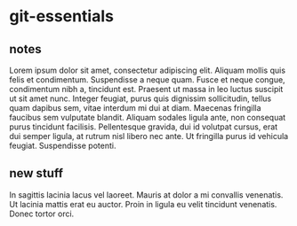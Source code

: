 # git-essentials

## notes
Lorem ipsum dolor sit amet, consectetur adipiscing elit. Aliquam mollis quis felis et condimentum. Suspendisse a neque quam. Fusce et neque congue, condimentum nibh a, tincidunt est. Praesent ut massa in leo luctus suscipit ut sit amet nunc. Integer feugiat, purus quis dignissim sollicitudin, tellus quam dapibus sem, vitae interdum mi dui at diam. Maecenas fringilla faucibus sem vulputate blandit. Aliquam sodales ligula ante, non consequat purus tincidunt facilisis. Pellentesque gravida, dui id volutpat cursus, erat dui semper ligula, at rutrum nisl libero nec ante. Ut fringilla purus id vehicula feugiat. Suspendisse potenti.



## new stuff
In sagittis lacinia lacus vel laoreet. Mauris at dolor a mi convallis venenatis. Ut lacinia mattis erat eu auctor. Proin in ligula eu velit tincidunt venenatis. Donec tortor orci.